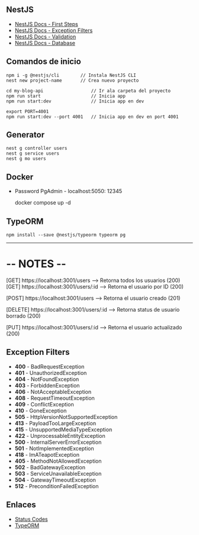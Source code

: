 ## NestJS
- [NestJS Docs - First Steps](https://docs.nestjs.com/first-steps)
- [NestJS Docs - Exception Filters](https://docs.nestjs.com/exception-filters)
- [NestJS Docs - Validation](https://docs.nestjs.com/techniques/validation)
- [NestJS Docs - Database](https://docs.nestjs.com/techniques/database)

## Comandos de inicio

    npm i -g @nestjs/cli        // Instala NestJS CLI
    nest new project-name       // Crea nuevo proyecto

    cd my-blog-api                  // Ir ala carpeta del proyecto
    npm run start                   // Inicia app
    npm run start:dev               // Inicia app en dev

    export PORT=4001
    npm run start:dev --port 4001   // Inicia app en dev en port 4001

## Generator

    nest g controller users
    nest g service users
    nest g mo users

## Docker
* Password PgAdmin - localhost:5050: 12345

    docker compose up -d

## TypeORM

    npm install --save @nestjs/typeorm typeorm pg

---

# -- NOTES --

[GET] https://localhost:3001/users          --> Retorna todos los usuarios (200)
[GET] https://localhost:3001/users/:id      --> Retorna el usuario por ID (200)

[POST] https://localhost:3001/users         --> Retorna el usuario creado (201)

[DELETE] https://localhost:3001/users/:id   --> Retorna status de usuario borrado (200)

[PUT] https://localhost:3001/users/:id      --> Retorna el usuario actualizado (200)

## Exception Filters

- **400** - BadRequestException
- **401** - UnauthorizedException
- **404** - NotFoundException
- **403** - ForbiddenException
- **406** - NotAcceptableException
- **408** - RequestTimeoutException
- **409** - ConflictException
- **410** - GoneException
- **505** - HttpVersionNotSupportedException
- **413** - PayloadTooLargeException
- **415** - UnsupportedMediaTypeException
- **422** - UnprocessableEntityException
- **500** - InternalServerErrorException
- **501** - NotImplementedException
- **418** - ImATeapotException
- **405** - MethodNotAllowedException
- **502** - BadGatewayException
- **503** - ServiceUnavailableException
- **504** - GatewayTimeoutException
- **512** - PreconditionFailedException

## Enlaces
- [Status Codes](https://en.wikipedia.org/wiki/List_of_HTTP_status_codes)
- [TypeORM](https://typeorm.io/)
